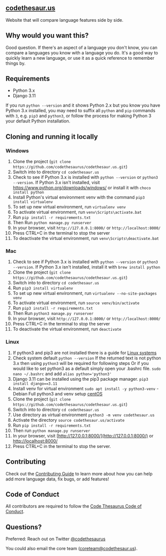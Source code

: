 ## [codethesaur.us](http://codethesaur.us/)
Website that will compare language features side by side.

## Why would you want this?
Good question. If there's an aspect of a language you don't know, you can compare a languages you know with a language you do. It's a good way to quickly learn a new language, or use it as a quick reference to remember things by.

## Requirements

* Python 3.x
* Django 3.11

If you run `python --version` and it shows Python 2.x but you know you have
Python 3.x installed, you may need to suffix all `python` and `pip` commands
with `3`, e.g. `pip3` and `python3`, or follow the process for making Python
3 your default Python installation.

## Cloning and running it locally

### Windows

1. Clone the project (`git clone https://github.com/codethesaurus/codethesaur.us.git`)
1. Switch into to directory `cd codethesaur.us`
1. Check to see if Python 3.x is installed with `python --version` or `python3 --version`. If Python 3.x isn't installed, visit https://www.python.org/downloads/windows/ or install it with `choco install python`
1. Install Python's virtual environment venv with the command `pip3 install virtualenv`
1. To set up new virtual environment, run `virtualenv venv`
1. To activate virtual environment, run `venv\Scripts\activate.bat`
1. Run `pip install -r requirements.txt`
1. Then Run `python manage.py runserver`
1. In your browser, visit `http://127.0.0.1:8000/` or `http://localhost:8000/`
1. Press CTRL+C in the terminal to stop the server
1. To deactivate the virtual environment, run `venv\Scripts\deactivate.bat`

### Mac

1. Check to see if Python 3.x is installed with `python --version` or `python3 --version`. If Python 3.x isn't installed, install it with `brew install python`
1. Clone the project (`git clone https://github.com/codethesaurus/codethesaur.us.git`)
1. Switch into to directory `cd codethesaur.us`
1. Run `pip3 install virtualenv`
1. To set up new virtual environment, run `virtualenv --no-site-packages venv`
1. To activate virtual environment, run `source venv/bin/activate`
1. Run `pip3 install -r requirements.txt`
1. Then Run `python3 manage.py runserver`
1. In your browser, visit `http://127.0.0.1:8000/` or `http://localhost:8000/`
1. Press CTRL+C in the terminal to stop the server
1. To deactivate the virtual environment, run `deactivate`

### Linux 

1. If python3 and pip3 are not installed there is a guide for [Linux systems](https://www.tecmint.com/install-pip-in-linux/)
1. Check system default `python --version`
   If the returned text is not python 3.x then using `python3` will be required for following steps
   Or if you would like to set python3 as a default simply open your .bashrc file.
   `sudo nano ~/.bashrc` and add `alias python='python3'`
1. Django 3.11 can be installed using the pip3 package manager.
   `pip3 install django==3.11`
1. Install venv for virtual environment
   `sudo apt install -y python3-venv` - Debian
    Full python3 and venv setup [centOS](https://www.i2tutorials.com/how-to-install-python-set-up-programming-environment-on-centos/)
1. Clone the project (`git clone https://github.com/codethesaurus/codethesaur.us.git`)
1. Switch into to directory `cd codethesaur.us`
1. Use directory as virtual environment `python3 -m venv codethesaur.us`
1. Activate the directory `source codethesaur.us/activate`
1. Run `pip install -r requirements.txt`
1. Then run `python manage.py runserver`
1. In your browser, visit [http://127.0.0.1:8000/](http://127.0.0.1:8000/) or [http://localhost:8000/](http://localhost:8000/)
1. Press CTRL+C in the terminal to stop the server.

## Contributing

Check out the [Contributing Guide](CONTRIBUTING.md) to learn more about how you can help add more language data, fix bugs, or add features!

## Code of Conduct

All contributors are required to follow the [Code Thesaurus Code of Conduct](CODE_OF_CONDUCT.md).

## Questions?

Preferred: Reach out on Twitter [@codethesaurus](https://twitter.com/codethesaurus)

You could also email the core team (coreteam@codethesaur.us).
